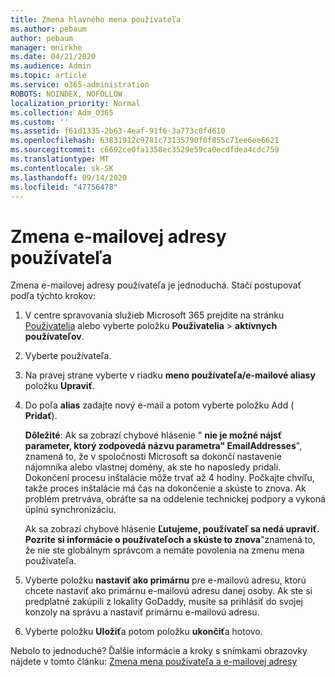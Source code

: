```yaml
---
title: Zmena hlavného mena používateľa
ms.author: pebaum
author: pebaum
manager: mnirkhe
ms.date: 04/21/2020
ms.audience: Admin
ms.topic: article
ms.service: o365-administration
ROBOTS: NOINDEX, NOFOLLOW
localization_priority: Normal
ms.collection: Adm_O365
ms.custom: ''
ms.assetid: f61d1335-2b63-4eaf-91f6-3a773c0fd610
ms.openlocfilehash: 63831912c9781c73135790f0f855c71ee6ee6621
ms.sourcegitcommit: c6692ce0fa1358ec3529e59ca0ecdfdea4cdc759
ms.translationtype: MT
ms.contentlocale: sk-SK
ms.lasthandoff: 09/14/2020
ms.locfileid: "47756478"
---
```

# <a name="change-a-users-email-address"></a>Zmena e-mailovej adresy používateľa

Zmena e-mailovej adresy používateľa je jednoduchá. Stačí postupovať podľa týchto krokov:
  
1. V centre spravovania služieb Microsoft 365 prejdite na stránku [Používatelia](https://go.microsoft.com/fwlink/p/?linkid=834822) alebo vyberte položku **Používatelia** \> **aktívnych používateľov**.
    
2. Vyberte používateľa.
    
3. Na pravej strane vyberte v riadku **meno používateľa/e-mailové aliasy** položku **Upraviť**.
    
4. Do poľa **alias** zadajte nový e-mail a potom vyberte položku Add ( **Pridať**).
    
    **Dôležité**: Ak sa zobrazí chybové hlásenie " **nie je možné nájsť parameter, ktorý zodpovedá názvu parametra" EmailAddresses**", znamená to, že v spoločnosti Microsoft sa dokončí nastavenie nájomníka alebo vlastnej domény, ak ste ho naposledy pridali. Dokončení procesu inštalácie môže trvať až 4 hodiny. Počkajte chvíľu, takže proces inštalácie má čas na dokončenie a skúste to znova. Ak problém pretrváva, obráťte sa na oddelenie technickej podpory a vykoná úplnú synchronizáciu.
    
    Ak sa zobrazí chybové hlásenie **Ľutujeme, používateľ sa nedá upraviť. Pozrite si informácie o používateľoch a skúste to znova**"znamená to, že nie ste globálnym správcom a nemáte povolenia na zmenu mena používateľa.
    
5. Vyberte položku **nastaviť ako primárnu** pre e-mailovú adresu, ktorú chcete nastaviť ako primárnu e-mailovú adresu danej osoby. Ak ste si predplatné zakúpili z lokality GoDaddy, musíte sa prihlásiť do svojej konzoly na správu a nastaviť primárnu e-mailovú adresu. 
    
6. Vyberte položku **Uložiť**a potom položku **ukončiť**a hotovo.
    
Nebolo to jednoduché? Ďalšie informácie a kroky s snímkami obrazovky nájdete v tomto článku: [Zmena mena používateľa a e-mailovej adresy](https://docs.microsoft.com/microsoft-365/admin/add-users/change-a-user-name-and-email-address)
  

